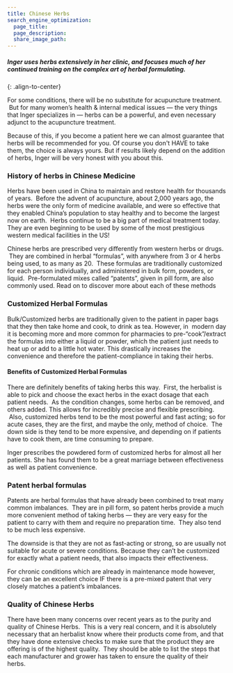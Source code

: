 ```yaml
---
title: Chinese Herbs
search_engine_optimization:
  page_title:
  page_description:
  share_image_path:
---
```


##### Inger uses herbs extensively in her clinic, and focuses much of her continued training on the complex art of herbal formulating.
{: .align-to-center}

For some conditions, there will be no substitute for acupuncture treatment. &nbsp;But for many women’s health & internal medical issues — the very things that Inger specializes in — herbs can be a powerful, and even necessary adjunct to the acupuncture treatment.

Because of this, if you become a patient here we can almost guarantee that herbs will be recommended for you. Of course you don't HAVE to take them, the choice is always yours. But if results likely depend on the addition of herbs, Inger will be very honest with you about this.

### History of herbs in Chinese Medicine

Herbs have been used in China to maintain and restore health for thousands of years. &nbsp;Before the advent of acupuncture, about 2,000 years ago, the herbs were the only form of medicine available, and were so effective that they enabled China’s population to stay healthy and to become the largest now on earth. &nbsp;Herbs continue to be a big part of medical treatment today. They are even beginning to be used by some of the most prestigious western medical facilities in the US!

Chinese herbs are prescribed very differently from western herbs or drugs. &nbsp;They are combined in herbal “formulas”, with anywhere from 3 or 4 herbs being used, to as many as 20. &nbsp;These formulas are traditionally customized for each person individually, and administered in bulk form, powders, or liquid. &nbsp;Pre-formulated mixes called “patents”, given in pill form, are also commonly used. Read on to discover more about each of these methods

### Customized Herbal Formulas

Bulk/Customized herbs are traditionally given to the patient in paper bags that they then take home and cook, to drink as tea. However, in &nbsp;modern day it is becoming more and more common for pharmacies to pre-“cook”/extract the formulas into either a liquid or powder, which the patient just needs to heat up or add to a little hot water. This drastically increases the convenience and therefore the patient-compliance in taking their herbs.

#### Benefits of Customized Herbal Formulas

There are definitely benefits of taking herbs this way. &nbsp;First, the herbalist is able to pick and choose the exact herbs in the exact dosage that each patient needs. &nbsp;As the condition changes, some herbs can be removed, and others added. This allows for incredibly precise and flexible prescribing. &nbsp;Also, customized herbs tend to be the most powerful and fast acting; so for acute cases, they are the first, and maybe the only, method of choice. &nbsp;The down side is they tend to be more expensive, and depending on if patients have to cook them, are time consuming to prepare.

Inger prescribes the powdered form of customized herbs for almost all her patients. She has found them to be a great marriage between effectiveness as well as patient convenience.

### Patent herbal formulas

Patents are herbal formulas that have already been combined to treat many common imbalances. &nbsp;They are in pill form, so patent herbs provide a much more convenient method of taking herbs — they are very easy for the patient to carry with them and require no preparation time. &nbsp;They also tend to be much less expensive.

The downside is that they are not as fast-acting or strong, so are usually not suitable for acute or severe conditions. Because they can’t be customized for exactly what a patient needs, that also impacts their effectiveness.

For chronic conditions which are already in maintenance mode however, they can be an excellent choice IF there is a pre-mixed patent that very closely matches a patient’s imbalances.

### Quality of Chinese Herbs

There have been many concerns over recent years as to the purity and quality of Chinese Herbs. &nbsp;This is a very real concern, and it is absolutely necessary that an herbalist know where their products come from, and that they have done extensive checks to make sure that the product they are offering is of the highest quality. &nbsp;They should be able to list the steps that each manufacturer and grower has taken to ensure the quality of their herbs.